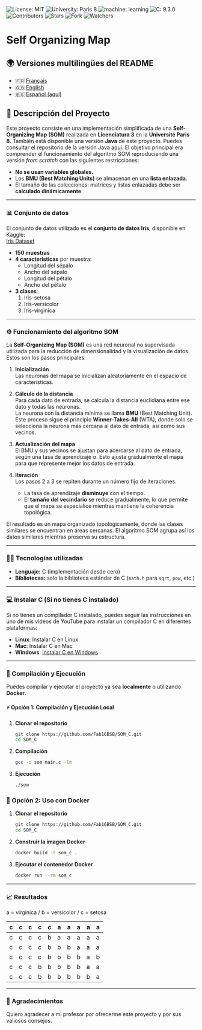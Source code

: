 ![License: MIT](https://img.shields.io/badge/Licence-MIT-green)
![University: Paris 8](https://img.shields.io/badge/University-Paris%208-red)
![machine: learning](https://img.shields.io/badge/machine-learning-blue)
![C: 9.3.0](https://img.shields.io/badge/c-9.3.0-brightgreen)
![Contributors](https://img.shields.io/badge/contributor-1-orange)
![Stars](https://img.shields.io/github/stars/Fab16BSB/SOM_C?color=orange)
![Fork](https://img.shields.io/github/forks/Fab16BSB/SOM_C?color=orange)
![Watchers](https://img.shields.io/github/watchers/Fab16BSB/SOM_C?color=orange)


<h1> Self Organizing Map </h1>

## 🌍 Versiones multilingües del README

- 🇫🇷 [Français](./README.fr.md)
- 🇬🇧 [English](.README.md)
- 🇪🇸 [Español (aquí)](#)

## 📘 Descripción del Proyecto

Este proyecto consiste en una implementación simplificada de una **Self-Organizing Map (SOM)** realizada en **Licenciatura 3** en la **Université Paris 8**. También está disponible una versión **Java** de este proyecto. Puedes consultar el repositorio de la versión Java [aquí](https://github.com/Fab16BSB/SOM_JAVA). El objetivo principal era comprender el funcionamiento del algoritmo SOM reproduciendo una versión *from scratch* con las siguientes restricciones:

- **No se usan variables globales.**  
- Los **BMU (Best Matching Units)** se almacenan en una **lista enlazada**.  
- El tamaño de las colecciones: matrices y listas enlazadas debe ser **calculado dinámicamente**.  

---

### 📊 Conjunto de datos

El conjunto de datos utilizado es el **conjunto de datos Iris**, disponible en Kaggle:  
[Iris Dataset](https://www.kaggle.com/uciml/iris)

- **150 muestras**  
- **4 características** por muestra:  
  - Longitud del sépalo  
  - Ancho del sépalo  
  - Longitud del pétalo  
  - Ancho del pétalo  
- **3 clases**:  
  1. Iris-setosa  
  2. Iris-versicolor  
  3. Iris-virginica  

---

### ⚙️ Funcionamiento del algoritmo SOM

La **Self-Organizing Map (SOM)** es una red neuronal no supervisada utilizada para la reducción de dimensionalidad y la visualización de datos. Estos son los pasos principales:

1. **Inicialización**  
   Las neuronas del mapa se inicializan aleatoriamente en el espacio de características.  

2. **Cálculo de la distancia**  
   Para cada dato de entrada, se calcula la distancia euclidiana entre ese dato y todas las neuronas.  
   La neurona con la distancia mínima se llama **BMU** (Best Matching Unit). Este proceso sigue el principio **Winner-Takes-All** (WTA), donde solo se selecciona la neurona más cercana al dato de entrada, así como sus vecinos.

3. **Actualización del mapa**  
   El BMU y sus vecinos se ajustan para acercarse al dato de entrada, según una tasa de aprendizaje α. Esto ajusta gradualmente el mapa para que represente mejor los datos de entrada.

4. **Iteración**  
   Los pasos 2 a 3 se repiten durante un número fijo de iteraciones.  
   - La tasa de aprendizaje **disminuye** con el tiempo.  
   - El **tamaño del vecindario** se reduce gradualmente, lo que permite que el mapa se especialice mientras mantiene la coherencia topológica.

El resultado es un mapa organizado topológicamente, donde las clases similares se encuentran en áreas cercanas. El algoritmo SOM agrupa así los datos similares mientras preserva su estructura.

---

### 🧑‍💻 Tecnologías utilizadas

- **Lenguaje:** C (implementación desde cero)  
- **Bibliotecas:** solo la biblioteca estándar de C (`math.h` para `sqrt`, `pow`, etc.)

---

### 💻 Instalar C (Si no tienes C instalado)

Si no tienes un compilador C instalado, puedes seguir las instrucciones en uno de mis videos de YouTube para instalar un compilador C en diferentes plataformas:

- **Linux**: Instalar C en Linux
- **Mac**: Instalar C en Mac
- **Windows**: [Instalar C en Windows](https://www.youtube.com/watch?v=MNPhTlvzSIA)

---

### 📝 Compilación y Ejecución

Puedes compilar y ejecutar el proyecto ya sea **localmente** o utilizando **Docker**.

#### ⚡ Opción 1: Compilación y Ejecución Local

1. **Clonar el repositorio**

   ```bash
   git clone https://github.com/Fab16BSB/SOM_C.git
   cd SOM_C
   ```
   
2. **Compilación**

   ```bash
   gcc -o som main.c -lm
   ```

3. **Ejecución**

   ```bash
   ./som
   ````

### 🐳 Opción 2: Uso con Docker

1. **Clonar el repositorio**
   
    ```bash
    git clone https://github.com/Fab16BSB/SOM_C.git
    cd SOM_C
    ```

2. **Construir la imagen Docker**
  
    ```bash
    docker build -t som_c .
    ```

3. **Ejecutar el contenedor Docker**
   
    ```bash
    docker run --rm som_c
    ```

---
### 📈 Resultados
a = virginica / b = versicolor / c = setosa  

| c | c | c | c | c | a | a | a | a | a |
|---|---|---|---|---|---|---|---|---|---|
| c | c | c | c | b | a | a | a | a | a |
| c | c | c | c | b | b | b | a | a | a |
| c | c | c | c | b | b | b | b | a | b |
| c | c | c | b | b | b | b | b | a | a |
| c | c | c | b | b | b | b | b | b | a |

---


### 🙌 Agradecimientos
Quiero agradecer a mi profesor por ofrecerme este proyecto y por sus valiosos consejos.


